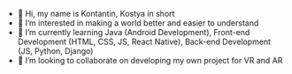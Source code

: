 - 👋 Hi, my name is Kontantin, Kostya in short
- 👀 I’m interested in making a world better and easier to understand
- 🌱 I’m currently learning Java (Android Development), Front-end Development (HTML, CSS, JS, React Native), Back-end Development (JS, Python, Django)
- 💞️ I’m looking to collaborate on developing my own project for VR and AR

<!---
konstantin2710204/konstantin2710204 is a ✨ special ✨ repository because its `README.md` (this file) appears on your GitHub profile.
You can click the Preview link to take a look at your changes.
--->
